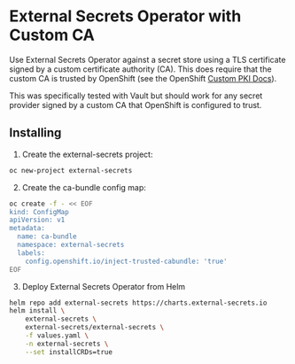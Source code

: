 # External Secrets Operator with Custom CA

Use External Secrets Operator against a secret store using a TLS certificate
signed by a custom certificate authority (CA). This does require that the
custom CA is trusted by OpenShift (see the OpenShift [Custom PKI Docs]).

This was specifically tested with Vault but should work for any secret provider
signed by a custom CA that OpenShift is configured to trust.

## Installing

1. Create the external-secrets project:
```bash
oc new-project external-secrets
```

2. Create the ca-bundle config map:
```bash
oc create -f - << EOF
kind: ConfigMap
apiVersion: v1
metadata:
  name: ca-bundle
  namespace: external-secrets
  labels:
    config.openshift.io/inject-trusted-cabundle: 'true'
EOF
```

3. Deploy External Secrets Operator from Helm
```bash
helm repo add external-secrets https://charts.external-secrets.io
helm install \
    external-secrets \
    external-secrets/external-secrets \
    -f values.yaml \
    -n external-secrets \
    --set installCRDs=true
```

[Custom PKI Docs]: https://docs.openshift.com/container-platform/latest/networking/configuring-a-custom-pki.html
